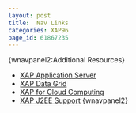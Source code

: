 ```yaml
---
layout: post
title:  Nav Links
categories: XAP96
page_id: 61867235
---
```


{wnavpanel2:Additional Resources}

- [XAP Application Server](http://www.gigaspaces.com/xap)
- [XAP Data Grid](http://www.gigaspaces.com/datagrid)
- [XAP for Cloud Computing](http://www.gigaspaces.com/cloud)
- [XAP J2EE Support](http://www.gigaspaces.com/j2ee)
{wnavpanel2}
